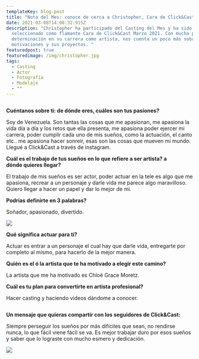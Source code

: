 ```yaml
---
templateKey: blog-post
title: "Nota del Mes: conoce de cerca a Christopher, Cara de Click&Cast Marzo 2021"
date: 2021-03-08T14:08:32.915Z
description: "Christopher ha participado del Casting del Mes y ha sido
  seleccionado como flamante Cara de Click&Cast Marzo 2021. Con mucha pasión y
  determinación en su carrera como artista, nos cuenta un poco más sobre él, sus
  motivaciones y sus proyectos. "
featuredpost: true
featuredimage: /img/christopher.jpg
tags:
  - Casting
  - Actor
  - Fotografía
  - Modelaje
  - ""
---
```

<!--StartFragment-->

![]()

**Cuéntanos sobre ti: de dónde eres, cuáles son tus pasiones?**

<!--StartFragment-->

Soy de Venezuela. Son tantas las cosas que me apasionan, me apasiona la vida día a día y los retos que ella presenta, me apasiona poder ejercer mi carrera, poder cumplir cada uno de mis sueños, como la actuación, el canto etc.. me apasiona hacer sonreír, esas son las cosas que mueven mi mundo. Llegué a Click&Cast a través de instagram.

**Cuál es el trabajo de tus sueños en lo que refiere a ser artista? a**\
**dónde quieres llegar?**

El trabajo de mis sueños es ser actor, poder actuar en la tele es algo que me apasiona, recrear a un personaje y darle vida me parece algo maravilloso. Quiero llegar a hacer un papel y dar lo mejor de mi.

**Podrías definirte en 3 palabras?**

Soñador, apasionado, divertido.

![](/img/alma.jpg)

**Qué significa actuar para ti?**

Actuar es entrar a un personaje el cual hay que darle vida, entregarte por completo al mismo, para hacerlo de la mejor manera.

**Quién es el ó la artista que te ha motivado a elegir este camino?**

La artista que me ha motivado es Chloë Grace Moretz.

**Cuál es tu plan para convertirte en artista profesional?**

Hacer casting y haciendo vídeos dándome a conocer.

![]()

**Un mensaje que quieras compartir con los seguidores de Click&Cast:**

Siempre perseguir los sueños por más difíciles que sean, no rendirse nunca, lo que fácil viene fácil se va. Es mejor trabajar duro por esos sueños y saber que lo lograste con mucho esmero y dedicación.

![](/img/vida.jpg)